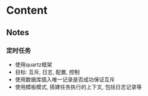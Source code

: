 # Content


## Notes
### 定时任务
- 使用quartz框架
- 目标: 互斥, 日志, 配置, 控制
- 使用数据库插入唯一记录是否成功保证互斥
- 使用模板模式, 搭建任务执行的上下文, 包括日志记录等

